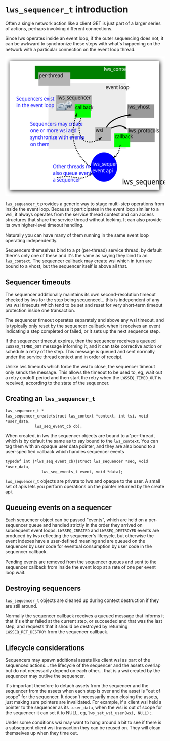# `lws_sequencer_t` introduction

Often a single network action like a client GET is just part of a
larger series of actions, perhaps involving different connections.

Since lws operates inside an event loop, if the outer sequencing
does not, it can be awkward to synchronize these steps with what's
happening on the network with a particular connection on the event
loop thread.

![lws_sequencer](/doc-assets/lws_sequencer.svg)

`lws_sequencer_t` provides a generic way to stage multi-step
operations from inside the event loop.  Because it participates
in the event loop similar to a wsi, it always operates from the
service thread context and can access structures that share the
service thread without locking.  It can also provide its own
higher-level timeout handling.

Naturally you can have many of them running in the same event
loop operating independently.

Sequencers themselves bind to a pt (per-thread) service thread,
by default there's only one of these and it's the same as saying
they bind to an `lws_context`.  The sequencer callback may create
wsi which in turn are bound to a vhost, but the sequencer itself
is above all that.

## Sequencer timeouts

The sequencer additionally maintains its own second-resolution timeout
checked by lws for the step being sequenced... this is independent of
any lws wsi timeouts which tend to be set and reset for very short-term
timeout protection inside one transaction.

The sequencer timeout operates separately and above any wsi timeout, and
is typically only reset by the sequencer callback when it receives an
event indicating a step completed or failed, or it sets up the next sequence
step.

If the sequencer timeout expires, then the sequencer receives a queued
`LWSSEQ_TIMED_OUT` message informing it, and it can take corrective action
or schedule a retry of the step.  This message is queued and sent normally
under the service thread context and in order of receipt.

Unlike lws timeouts which force the wsi to close, the sequencer timeout
only sends the message.  This allows the timeout to be used to, eg, wait
out a retry cooloff period and then start the retry when the
`LWSSEQ_TIMED_OUT` is received, according to the state of the sequencer.

## Creating an `lws_sequencer_t`

```
lws_sequencer_t *
lws_sequencer_create(struct lws_context *context, int tsi, void *user_data,
		     lws_seq_event_cb cb);
```

When created, in lws the sequencer objects are bound to a 'per-thread',
which is by default the same as to say bound to the `lws_context`.  You
can tag them with an opaque user data pointer, and they are also bound to
a user-specified callback which handles sequencer events

```
typedef int (*lws_seq_event_cb)(struct lws_sequencer *seq, void *user_data,
				lws_seq_events_t event, void *data);
```

`lws_sequencer_t` objects are private to lws and opaque to the user.  A small
set of apis lets you perform operations on the pointer returned by the
create api.

## Queueing events on a sequencer

Each sequencer object can be passed "events", which are held on a per-sequencer
queue and handled strictly in the order they arrived on subsequent event loops.
`LWSSEQ_CREATED` and `LWSSEQ_DESTROYED` events are produced by lws reflecting
the sequencer's lifecycle, but otherwise the event indexes have a user-defined
meaning and are queued on the sequencer by user code for eventual consumption
by user code in the sequencer callback.

Pending events are removed from the sequencer queues and sent to the sequencer
callback from inside the event loop at a rate of one per event loop wait.

## Destroying sequencers

`lws_sequencer_t` objects are cleaned up during context destruction if they are
still around.

Normally the sequencer callback receives a queued message that
informs it that it's either failed at the current step, or succeeded and that
was the last step, and requests that it should be destroyed by returning
`LWSSEQ_RET_DESTROY` from the sequencer callback.

## Lifecycle considerations

Sequencers may spawn additional assets like client wsi as part of the sequenced
actions... the lifecycle of the sequencer and the assets overlap but do not
necessarily depend on each other... that is a wsi created by the sequencer may
outlive the sequencer.

It's important therefore to detach assets from the sequencer and the sequencer
from the assets when each step is over and the asset is "out of scope" for the
sequencer.  It doesn't necessarily mean closing the assets, just making sure
pointers are invalidated.  For example, if a client wsi held a pointer to the
sequencer as its `.user_data`, when the wsi is out of scope for the sequencer
it can set it to NULL, eg, `lws_set_wsi_user(wsi, NULL);`.

Under some conditions wsi may want to hang around a bit to see if there is a
subsequent client wsi transaction they can be reused on.  They will clean
themselves up when they time out.

